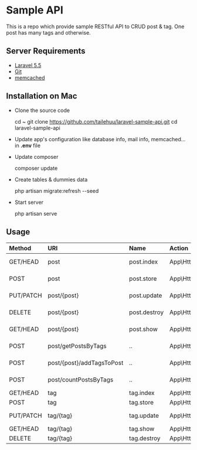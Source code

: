 # Sample API


This is a repo which provide sample RESTful API to CRUD post & tag. One post has many tags and otherwise.

## Server Requirements

* [Laravel 5.5](https://laravel.com/docs/5.2)
* [Git](https://git-scm.com/book/en/v2/Getting-Started-Installing-Git)
* [memcached](http://memcached.org/)

## Installation on Mac
* Clone the source code


    cd ~
    git clone https://github.com/tailehuu/laravel-sample-api.git
    cd laravel-sample-api

* Update app's configuration like database info, mail info, memcached... in **.env** file

* Update composer


    composer update
    
* Create tables & dummies data


    php artisan migrate:refresh --seed
* Start server

    
    php artisan serve


## Usage


| Method    | URI                       | Name         | Action                                               | Description |
|:----------|:--------------------------|:-------------|:-----------------------------------------------------|:-----------|
| GET/HEAD  | post                      | post.index   | App\Http\Controllers\PostController@index            | get all posts |
| POST      | post                      | post.store   | App\Http\Controllers\PostController@store            | create a post |
| PUT/PATCH | post/{post}               | post.update  | App\Http\Controllers\PostController@update           | update a post |
| DELETE    | post/{post}               | post.destroy | App\Http\Controllers\PostController@destroy          | delete a post |
| GET/HEAD  | post/{post}               | post.show    | App\Http\Controllers\PostController@show             | show a post |
| POST      | post/getPostsByTags       | ..           | App\Http\Controllers\PostController@getPostsByTags   | get posts by tags |
| POST      | post/{post}/addTagsToPost | ..           | App\Http\Controllers\PostController@addTagsToPost    | add tags to post |
| POST      | post/countPostsByTags     | ..           | App\Http\Controllers\PostController@countPostsByTags | count posts by tags |
| GET/HEAD  | tag                       | tag.index    | App\Http\Controllers\TagController@index             | get all tags |
| POST      | tag                       | tag.store    | App\Http\Controllers\TagController@store             | create a tag |
| PUT/PATCH | tag/{tag}                 | tag.update   | App\Http\Controllers\TagController@update            | update a tag |
| GET/HEAD  | tag/{tag}                 | tag.show     | App\Http\Controllers\TagController@show              | show a tag |
| DELETE    | tag/{tag}                 | tag.destroy  | App\Http\Controllers\TagController@destroy           | delete a tag |